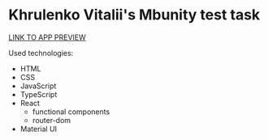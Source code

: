 # Khrulenko Vitalii's Mbunity test task

[LINK TO APP PREVIEW](https://khrulenko.github.io/mbunity_landing/)

Used technologies:

- HTML
- CSS
- JavaScript
- TypeScript
- React
  - functional components
  - router-dom
- Material UI
